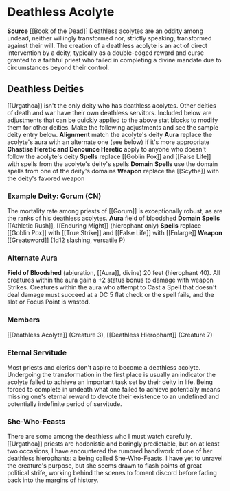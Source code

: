 ﻿---
creature_family: Deathless Acolyte
id: '306'
name: Deathless Acolyte
rarity: Common
source: '[[DATABASE/source/Book of the Dead|Book of the Dead]]'
trait: null
type: Creature Family

---
# Deathless Acolyte

**Source** [[Book of the Dead]]
Deathless acolytes are an oddity among undead, neither willingly transformed nor, strictly speaking, transformed against their will. The creation of a deathless acolyte is an act of direct intervention by a deity, typically as a double-edged reward and curse granted to a faithful priest who failed in completing a divine mandate due to circumstances beyond their control.

## Deathless Deities

[[Urgathoa]] isn't the only deity who has deathless acolytes. Other deities of death and war have their own deathless servitors. Included below are adjustments that can be quickly applied to the above stat blocks to modify them for other deities. Make the following adjustments and see the sample deity entry below.
 **Alignment** match the acolyte's deity
 **Aura** replace the acolyte's aura with an alternate one (see below) if it's more appropriate
 **Chastise Heretic and Denounce Heretic** apply to anyone who doesn't follow the acolyte's deity
 **Spells** replace [[Goblin Pox]] and [[False Life]] with spells from the acolyte's deity's spells
 **Domain Spells** use the domain spells from one of the deity's domains
 **Weapon** replace the [[Scythe]] with the deity's favored weapon

### Example Deity: Gorum (CN)

The mortality rate among priests of [[Gorum]] is exceptionally robust, as are the ranks of his deathless acolytes.
 **Aura** field of bloodshed
 **Domain Spells** [[Athletic Rush]], [[Enduring Might]] (hierophant only)
 **Spells** replace [[Goblin Pox]] with [[True Strike]] and [[False Life]] with [[Enlarge]]
 **Weapon** [[Greatsword]] (1d12 slashing, versatile P)

### Alternate Aura

**Field of Bloodshed** (abjuration, [[Aura]], divine) 20 feet (hierophant 40). All creatures within the aura gain a +2 status bonus to damage with weapon Strikes. Creatures within the aura who attempt to Cast a Spell that doesn't deal damage must succeed at a DC 5 flat check or the spell fails, and the slot or Focus Point is wasted.

### Members

[[Deathless Acolyte]] (Creature 3), [[Deathless Hierophant]] (Creature 7)

###  Eternal Servitude

Most priests and clerics don't aspire to become a deathless acolyte. Undergoing the transformation in the first place is usually an indicator the acolyte failed to achieve an important task set by their deity in life. Being forced to complete in undeath what one failed to achieve potentially means missing one's eternal reward to devote their existence to an undefined and potentially indefinite period of servitude.

###  She-Who-Feasts

There are some among the deathless who I must watch carefully. [[Urgathoa]] priests are hedonistic and boringly predictable, but on at least two occasions, I have encountered the rumored handiwork of one of her deathless hierophants: a being called She-Who-Feasts. I have yet to unravel the creature's purpose, but she seems drawn to flash points of great political strife, working behind the scenes to foment discord before fading back into the margins of history.